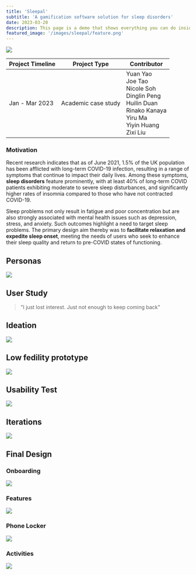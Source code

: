 ```yaml
---
title: 'Sleepal'
subtitle: 'A gamification software solution for sleep disorders'
date: 2023-03-20
description: This page is a demo that shows everything you can do inside portfolio and blog posts.
featured_image: '/images/sleepal/feature.png'
---
```


![](/images/sleepal/feature.png)

| Project Timeline  | Project Type  | Contributor |
|-------------------|---------------| --------- |
| Jan - Mar 2023 | Academic case study | Yuan Yao <br /> Joe Tao <br /> Nicole Soh  <br /> Dinglin Peng <br /> Huilin Duan  <br /> Rinako Kanaya  <br /> Yiru Ma  <br /> Yiyin Huang  <br /> Zixi Liu | 

### Motivation
Recent research indicates that as of June 2021, 1.5% of the UK population has been afflicted with long-term COVID-19 infection, resulting in a range of symptoms that continue to impact their daily lives. Among these symptoms, **sleep disorders** feature prominently, with at least 40% of long-term COVID patients exhibiting moderate to severe sleep disturbances, and significantly higher rates of insomnia compared to those who have not contracted COVID-19. 

Sleep problems not only result in fatigue and poor concentration but are also strongly associated with mental health issues such as depression, stress, and anxiety. Such outcomes highlight a need to target sleep problems. The primary design aim thereby was to **facilitate relaxation and expedite sleep onset**, meeting the needs of users who seek to enhance their sleep quality and return to pre-COVID states of functioning. 

## Personas
![](/images/sleepal/personas.png)

## User Study
> \"I just lost interest. Just not enough to keep coming back\"

## Ideation
![](/images/sleepal/ideation.png)

## Low fedility prototype
![](/images/sleepal/lowfi.png)

## Usability Test
![](/images/sleepal/usability_evaluation.png)

## Iterations
![](/images/sleepal/design_iterations.png)

## Final Design

### Onboarding
![](/images/sleepal/onboarding.png)

### Features
![](/images/sleepal/features.png)

### Phone Locker
![](/images/sleepal/phone_locker.png)

### Activities
![](/images/sleepal/activities.png)